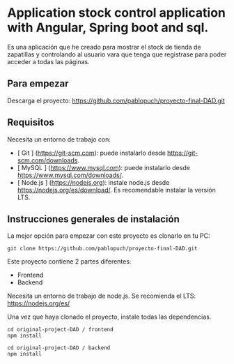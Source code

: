 # Application stock control application with Angular, Spring boot and sql.

Es una aplicación que he creado para mostrar el stock de tienda de zapatillas y controlando al usuario vara que tenga que registrase para poder acceder a todas las páginas.

## Para empezar

Descarga el proyecto: https://github.com/pablopuch/proyecto-final-DAD.git

## Requisitos

Necesita un entorno de trabajo con:
* [ Git ] (https://git-scm.com): puede instalarlo desde https://git-scm.com/downloads.
* [ MySQL ] (https://www.mysql.com): puede instalarlo desde https://www.mysql.com/downloads/.
* [ Node.js ] (https://nodejs.org): instale node.js desde https://nodejs.org/es/download/. Es recomendable instalar la versión LTS.

##  Instrucciones generales de instalación

La mejor opción para empezar con este proyecto es clonarlo en tu PC:

```
git clone https://github.com/pablopuch/proyecto-final-DAD.git
```

Este proyecto contiene 2 partes diferentes:
* Frontend
* Backend

Necesita un entorno de trabajo de node.js. Se recomienda el LTS: https://nodejs.org/es/

Una vez que haya clonado el proyecto, instale todas las dependencias.

```
cd original-project-DAD / frontend
npm install

cd original-project-DAD / backend
npm install
```

